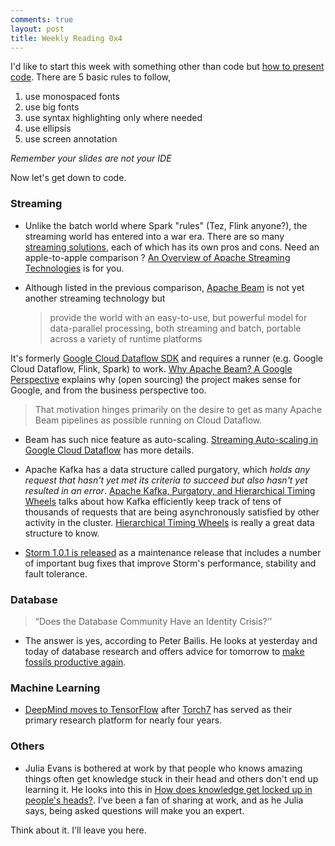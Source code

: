```yaml
---
comments: true
layout: post
title: Weekly Reading 0x4
---
```


I'd like to start this week with something other than code but [how to present code](http://www.slideshare.net/LookAtMySlides/codeware). There are 5 basic rules to follow,

1. use monospaced fonts 
2. use big fonts
3. use syntax highlighting only where needed
4. use ellipsis
5. use screen annotation

*Remember your slides are not your IDE*

Now let's get down to code. 

### Streaming

* Unlike the batch world where Spark "rules" (Tez, Flink anyone?), the streaming world has entered into a war era. There are so many [streaming solutions](https://github.com/manuzhang/awesome-streaming), each of which has its own pros and cons. Need an apple-to-apple comparison ? [An Overview of Apache Streaming Technologies](https://databaseline.wordpress.com/2016/03/12/an-overview-of-apache-streaming-technologies/) is for you.
* Although listed in the previous comparison, [Apache Beam](http://beam.incubator.apache.org/) is not yet another streaming technology but 

  > provide the world with an easy-to-use, but powerful model for data-parallel processing, both streaming and batch, portable across a variety of runtime platforms
  
 It's formerly [Google Cloud Dataflow SDK](https://cloud.google.com/dataflow/) and requires a runner (e.g. Google Cloud Dataflow, Flink, Spark) to work. [Why Apache Beam? A Google Perspective](https://cloud.google.com/blog/big-data/2016/05/why-apache-beam-a-google-perspective) explains why (open sourcing) the project makes sense for Google, and from the business perspective too.

  > That motivation hinges primarily on the desire to get as many Apache Beam pipelines as possible running on Cloud Dataflow.

* Beam has such nice feature as auto-scaling. [Streaming Auto-scaling in Google Cloud Dataflow](http://www.infoq.com/presentations/google-cloud-dataflow) has more details.

* Apache Kafka has a data structure called purgatory, which *holds any request that hasn't yet met its criteria to succeed but also hasn't yet resulted in an error*. [Apache Kafka, Purgatory, and Hierarchical Timing Wheels](http://www.confluent.io/blog/apache-kafka-purgatory-hierarchical-timing-wheels) talks about how Kafka efficiently keep track of tens of thousands of requests that are being asynchronously satisfied by other activity in the cluster. [Hierarchical Timing Wheels](http://www.cs.columbia.edu/~nahum/w6998/papers/ton97-timing-wheels.pdf) is really a great data structure to know.

* [Storm 1.0.1 is released](https://storm.apache.org/2016/05/06/storm101-released.html) as a maintenance release that includes a number of important bug fixes that improve Storm's performance, stability and fault tolerance.

### Database

> “Does the Database Community Have an Identity Crisis?’’

* The answer is yes, according to Peter Bailis. He looks at yesterday and today of database research and offers advice for tomorrow to [make fossils productive again](http://www.bailis.org/blog/how-to-make-fossils-productive-again).


### Machine Learning

* [DeepMind moves to TensorFlow](http://googleresearch.blogspot.jp/2016/04/deepmind-moves-to-tensorflow.html) after [Torch7](http://torch.ch/) has served as their primary research platform for nearly four years.

### Others

* Julia Evans is bothered at work by that people who knows amazing things often get knowledge stuck in their head and others don't end up learning it. He looks into this in [How does knowledge get locked up in people's heads?](http://jvns.ca/blog/2016/04/30/building-expertise-at-work/). I've been a fan of sharing at work, and as he Julia says, being asked questions will make you an expert. 

Think about it. I'll leave you here.
